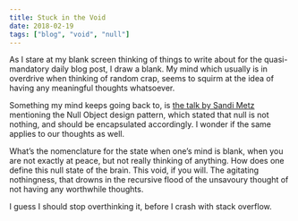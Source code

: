 ```yaml
---
title: Stuck in the Void
date: 2018-02-19
tags: ["blog", "void", "null"]
---
```


As I stare at my blank screen thinking of things to write about for the quasi-mandatory daily blog post, I draw a blank. My mind which usually is in overdrive when thinking of random crap, seems to squirm at the idea of having any meaningful thoughts whatsoever.

Something my mind keeps going back to, is [the talk by Sandi Metz](https://confreaks.tv/videos/railsconf2015-nothing-is-something) mentioning the Null Object design pattern, which stated that null is not nothing, and should be encapsulated accordingly. I wonder if the same applies to our thoughts as well.

What’s the nomenclature for the state when one’s mind is blank, when you are not exactly at peace, but not really thinking of anything. How does one define this null state of the brain. This void, if you will. The agitating nothingness, that drowns in the recursive flood of the unsavoury thought of not having any worthwhile thoughts.

I guess I should stop overthinking it, before I crash with stack overflow.
